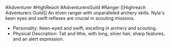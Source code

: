#Adventurer #HighReach #AdventurersGuild #Ranger 
[[Highreach Adventurers Guild]]
An elven ranger with unparalleled archery skills. Nyla's keen eyes and swift reflexes are crucial in scouting missions.

- Personality: Keen-eyed and swift, excelling in archery and scouting.
- Physical Description: Tall and lithe, with long, silver hair, sharp features, and an alert expression.

